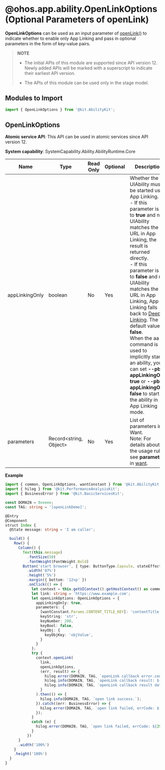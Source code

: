 # @ohos.app.ability.OpenLinkOptions (Optional Parameters of openLink)


**OpenLinkOptions** can be used as an input parameter of [openLink()](js-apis-inner-application-uiAbilityContext.md#openlink12) to indicate whether to enable only App Linking and pass in optional parameters in the form of key-value pairs.

> **NOTE**
>
> - The initial APIs of this module are supported since API version 12. Newly added APIs will be marked with a superscript to indicate their earliest API version.
>
> - The APIs of this module can be used only in the stage model.

## Modules to Import

```ts
import { OpenLinkOptions } from '@kit.AbilityKit';
```

## OpenLinkOptions

**Atomic service API**: This API can be used in atomic services since API version 12.

**System capability**: SystemCapability.Ability.AbilityRuntime.Core

| Name| Type| Read Only| Optional| Description|
| -------- | -------- | -------- | -------- | -------- |
| appLinkingOnly | boolean | No| Yes| Whether the UIAbility must be started using App Linking.<br>- If this parameter is set to **true** and no UIAbility matches the URL in App Linking, the result is returned directly.<br>- If this parameter is set to **false** and no UIAbility matches the URL in App Linking, App Linking falls back to [Deep Linking](../../application-models/deep-linking-startup.md). The default value is **false**.<br>When the aa command is used to implicitly start an ability, you can set **--pb appLinkingOnly true** or **--pb appLinkingOnly false** to start the ability in App Linking mode.|
| parameters | Record\<string, Object> | No| Yes| List of parameters in Want.<br>Note: For details about the usage rules, see **parameters** in [want](./js-apis-app-ability-want.md).|

**Example**

  ```ts
  import { common, OpenLinkOptions, wantConstant } from '@kit.AbilityKit';
  import { hilog } from '@kit.PerformanceAnalysisKit';
  import { BusinessError } from '@kit.BasicServicesKit';

  const DOMAIN = 0xeeee;
  const TAG: string = '[openLinkDemo]';

  @Entry
  @Component
  struct Index {
    @State message: string = 'I am caller';

    build() {
      Row() {
        Column() {
          Text(this.message)
            .fontSize(50)
            .fontWeight(FontWeight.Bold)
          Button('start browser', { type: ButtonType.Capsule, stateEffect: true })
            .width('87%')
            .height('5%')
            .margin({ bottom: '12vp' })
            .onClick(() => {
              let context = this.getUIContext().getHostContext() as common.UIAbilityContext;
              let link: string = 'https://www.example.com';
              let openLinkOptions: OpenLinkOptions = {
                appLinkingOnly: true,
                parameters: {
                  [wantConstant.Params.CONTENT_TITLE_KEY]: 'contentTitle',
                  keyString: 'str',
                  keyNumber: 200,
                  keyBool: false,
                  keyObj: {
                    keyObjKey: 'objValue',
                  }
                }
              };
              try {
                context.openLink(
                  link,
                  openLinkOptions,
                  (err, result) => {
                    hilog.error(DOMAIN, TAG, `openLink callback error.code: ${JSON.stringify(err)}`);
                    hilog.info(DOMAIN, TAG, `openLink callback result: ${JSON.stringify(result.resultCode)}`);
                    hilog.info(DOMAIN, TAG, `openLink callback result data: ${JSON.stringify(result.want)}`);
                  }
                ).then(() => {
                  hilog.info(DOMAIN, TAG, `open link success.`);
                }).catch((err: BusinessError) => {
                  hilog.error(DOMAIN, TAG, `open link failed, errCode: ${JSON.stringify(err.code)}`);
                });
              }
              catch (e) {
                hilog.error(DOMAIN, TAG, `open link failed, errCode: ${JSON.stringify(e.code)}`);
              }
            })
        }
        .width('100%')
      }
      .height('100%')
    }
  }
  ```
